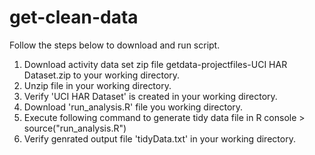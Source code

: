 # get-clean-data

Follow the steps below to download and run script.

1. Download activity data set zip file getdata-projectfiles-UCI HAR Dataset.zip to your working directory.
2. Unzip file in your working directory.
3. Verify 'UCI HAR Dataset' is created in your working directory.
4. Download 'run_analysis.R' file you working directory.
5. Execute following command to generate tidy data file in R console > source("run_analysis.R")
6.  Verify genrated output file 'tidyData.txt' in your working directory.
